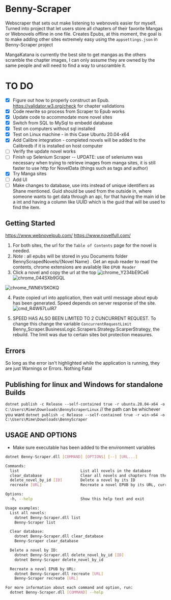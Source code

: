 # Benny-Scraper
Webscraper that sets out make listening to webnovels easier for myself. Turned into project that let users store all chapters of their favorite Mangas or Webnovels offline in one file. Creates Epubs, at this moment, the goal is to make adding other sites extremely easy using the `appsettings.json` in Benny-Scraper project

MangaKatana is currently the best site to get mangas as the others scramble the chapter images, I can only assume they are owned by the same people and will need to find a way to unscramble it.

# TO DO
- [x] Figure out how to properly construct an Epub. https://validator.w3.org/check for chapter validations
- [x] Code rewrite so process from Scraper to Epub works
- [x] Update code to accommodate more novel sites
- [x] Switch from SQL to MySql to embedd database
- [x] Test on computers without sql installed
- [x] Test on Linux machine - in this Case Ubuntu 20.04-x64
- [x] Add Calibre integration - completed novels will be added to the Calibredb if it is installed on host computer
- [ ] Verify the update novel works
- [ ] Finish up Selenium Scraper -- UPDATE: use of seleniumn was necessary when trying to retrieve images from manga sites, it is still faster to use http for NovelData (things such as tags and author)
- [x] Try Manga sites
- [ ] Add UI
- [ ] Make changes to database, use ints instead of unique identifiers as Shane mentioned. Guid should be used from the outside in, where someone wants to get data through an api, for that having the main id be a int and having a column like UUID which is the guid that will be used to find the item.

## Getting Started
https://www.webnovelpub.com/
https://www.novelfull.com/
1. For both sites, the url for the `Table of Contents` page for the novel is needed. 
2. *Note* : all epubs will be stored in you Documents folder BennyScrapedNovels/{Novel Name} . Get an epub reader to read the contents, chrome extensions are available like `EPUB Reader`
3. Click a novel and copy the url at the top ![chrome_Y234bE9Ce6](https://github.com/martial-god/PageShaver/assets/8980094/31b6190b-439a-4550-aaf3-3b05b3c24a13)![chrome_044SXb9GQL](https://github.com/martial-god/PageShaver/assets/8980094/579ffd1b-f5fb-4a1a-9d30-b83a9c743ca2)

 ![chrome_fWN6VSKOKQ](https://github.com/martial-god/PageShaver/assets/8980094/7f97cd67-772c-4f60-a3d9-856337c3a987)


4. Paste copied url into application, then wait until message about epub has been generated. Speed depends on server response of the site. ![cmd_R4W67LuIR7](https://github.com/martial-god/PageShaver/assets/8980094/d682f498-54f3-40b1-ba6b-4998bd14b863)

5. SPEED HAS ALSO BEEN LIMITED TO 2 CUNCURRENT REQUEST. To change this change the variable `ConcurrentRequestLimit` Benny_Scraper.BusinessLogic.Scrapers.Strategy.ScarperStrategy, the rebuild. The limit was due to certain sites bot protection measures.


## Errors
So long as the error isn't highlighted while the application is running, they are just Warnings or Errors. Nothing Fatal

## Publishing for linux and Windows for standalone Builds
`dotnet publish -c Release --self-contained true -r ubuntu.20.04-x64 -o C:\Users\Mime\Downloads\BennyScraperLinux`         // the path can be whichever you want
`dotnet publish -c Release --self-contained true -r win-x64 -o C:\Users\Mime\Downloads\BennyScraper`

## USAGE AND OPTIONS
* Make sure executable has been added to the environment variables
```bash
dotnet Benny-Scraper.dll [COMMAND] [OPTIONS] [--] [URL...]
```
```bash
Commands:
  list                           List all novels in the database
  clear_database                 Clear all novels and chapters from the database
  delete_novel_by_id [ID]        Delete a novel by its ID
  recreate [URL]                 Recreate a novel EPUB by its URL, currently not implemented to handle Mangas

Options:
  -h, --help                     Show this help text and exit

Usage examples:
  List all novels:
    dotnet Benny-Scraper.dll list
    Benny-Scraper list

  Clear database:
    dotnet Benny-Scraper.dll clear_database
    Benny-Scraper clear_database

  Delete a novel by ID:
    dotnet Benny-Scraper.dll delete_novel_by_id [ID]
    dotnet Benny-Scraper delete_novel_by_id

  Recreate a novel EPUB by URL:
    dotnet Benny-Scraper.dll recreate [URL]
    Benny-Scraper recreate [URL]

For more information about each command and option, run:
  dotnet Benny-Scraper.dll [COMMAND] --help
```

